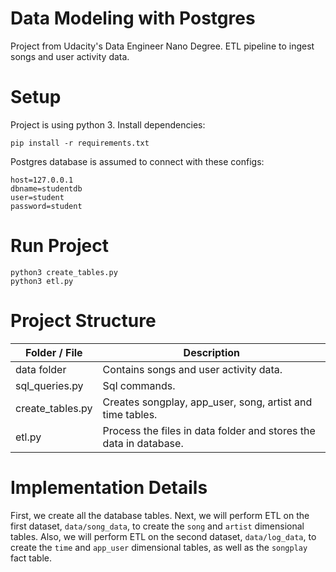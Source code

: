 # Data Modeling with Postgres
Project from Udacity's Data Engineer Nano Degree. ETL pipeline to ingest songs and user activity data.

# Setup
Project is using python 3. Install dependencies:
```
pip install -r requirements.txt
```

Postgres database is assumed to connect with these configs:
```
host=127.0.0.1
dbname=studentdb
user=student
password=student
```

# Run Project
```
python3 create_tables.py
python3 etl.py
```

# Project Structure

| Folder / File    | Description                                                       |
|------------------|-------------------------------------------------------------------|
| data folder      | Contains songs and user activity data.                            |
| sql_queries.py   | Sql commands.                                                     |
| create_tables.py | Creates songplay, app_user, song, artist and time tables.         |
| etl.py           | Process the files in data folder and stores the data in database. |


# Implementation Details
First, we create all the database tables. Next, we will perform ETL on the first dataset, `data/song_data`, to create the `song` and `artist` dimensional tables. Also, we will perform ETL on the second dataset, `data/log_data`, to create the `time` and `app_user` dimensional tables, as well as the `songplay` fact table.